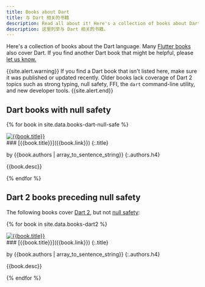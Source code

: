 ```yaml
---
title: Books about Dart
title: 与 Dart 相关的书籍
description: Read all about it! Here's a collection of books about Dart.
description: 这里列举与 Dart 相关的书籍。
---
```


Here's a collection of books about the Dart language.
Many [Flutter books](https://flutter.dev/docs/resources/books)
also cover Dart.
If you find another Dart book that might be helpful, please
[let us know.](https://github.com/dart-lang/site-www/issues)

{{site.alert.warning}}
  If you find a Dart book that isn't listed here,
  make sure it was published or updated recently.
  Older books lack coverage of Dart 2 topics such as
  strong typing, null safety, FFI, the `dart` command-line utility,
  and new developer tools. 
{{site.alert.end}}

## Dart books with null safety

{% for book in site.data.books-dart-null-safe %}

<div class="book-img-with-details row">
<a href="{{book.link}}" title="{{book.title}}" class="col-sm-3 no-automatic-external">
  <img src="/assets/img/cover/{{book.cover}}" alt="{{book.title}}">
</a>
<div class="details col-sm-9" markdown="1">
### [{{book.title}}]({{book.link}})
{:.title}

by {{book.authors | array_to_sentence_string}}
{:.authors.h4}

{{book.desc}}

</div>
</div>
{% endfor %}

## Dart 2 books preceding null safety

The following books cover [Dart 2](/dart-2), but not [null safety](/null-safety):

{% for book in site.data.books-dart2 %}

<div class="book-img-with-details row">
<a href="{{book.link}}" title="{{book.title}}" class="col-sm-3 no-automatic-external">
  <img src="/assets/img/cover/{{book.cover}}" alt="{{book.title}}">
</a>
<div class="details col-sm-9" markdown="1">
### [{{book.title}}]({{book.link}})
{:.title}

by {{book.authors | array_to_sentence_string}}
{:.authors.h4}

{{book.desc}}

</div>
</div>
{% endfor %}
